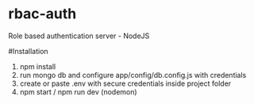 # rbac-auth
Role based authentication server - NodeJS

#Installation
1. npm install
2. run mongo db and configure app/config/db.config.js with credentials
2. create or paste .env with secure credentials inside project folder
3. npm start / npm run dev (nodemon)





